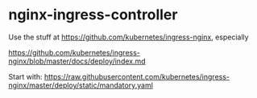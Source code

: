 # nginx-ingress-controller

Use the stuff at https://github.com/kubernetes/ingress-nginx, especially

https://github.com/kubernetes/ingress-nginx/blob/master/docs/deploy/index.md

Start with:
https://raw.githubusercontent.com/kubernetes/ingress-nginx/master/deploy/static/mandatory.yaml
